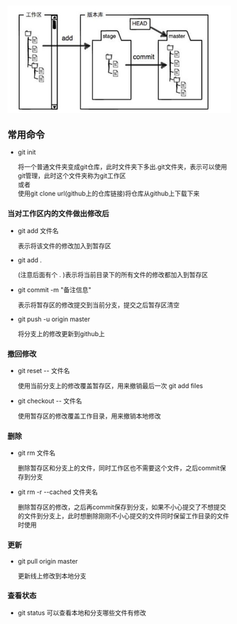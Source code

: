 ![git流程](https://github.com/Nixum/Java-Note/blob/master/Note/picture/git%E6%B5%81%E7%A8%8B.jpg)

## 常用命令

* git init

  将一个普通文件夹变成git仓库，此时文件夹下多出.git文件夹，表示可以使用git管理，此时这个文件夹称为git工作区  
  或者  
  使用git clone url(github上的仓库链接)将仓库从github上下载下来

### 当对工作区内的文件做出修改后
* git add 文件名

  表示将该文件的修改加入到暂存区

* git add . 

  (注意后面有个 . )表示将当前目录下的所有文件的修改都加入到暂存区

* git commit -m "备注信息"

  表示将暂存区的修改提交到当前分支，提交之后暂存区清空

* git push -u origin master

  将分支上的修改更新到github上

### 撤回修改
* git reset -- 文件名

  使用当前分支上的修改覆盖暂存区，用来撤销最后一次 git add files

* git checkout -- 文件名

  使用暂存区的修改覆盖工作目录，用来撤销本地修改

### 删除
* git rm 文件名

  删除暂存区和分支上的文件，同时工作区也不需要这个文件，之后commit保存到分支

* git rm -r --cached 文件夹名

  删除暂存区的修改，之后再commit保存到分支，如果不小心提交了不想提交的文件到分支上，此时想删除刚刚不小心提交的文件同时保留工作目录的文件时使用

### 更新

* git pull origin master

  更新线上修改到本地分支

### 查看状态
* git status
  可以查看本地和分支哪些文件有修改